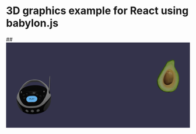 # 3D graphics example for React using babylon.js

##![Image](https://github.com/jarmali/react-3d-example/blob/main/assets/react-3d-example-image.png)